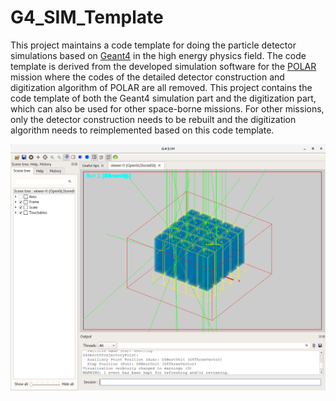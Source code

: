 # G4_SIM_Template

This project maintains a code template for doing the particle detector simulations based on [Geant4](http://geant4.web.cern.ch/) in the high energy physics field. The code template is derived from the developed simulation software for the [POLAR](http://isdc.unige.ch/polar/) mission where the codes of the detailed detector construction and digitization algorithm of POLAR are all removed. This project contains the code template of both the Geant4 simulation part and the digitization part, which can also be used for other space-borne missions. For other missions, only the detector construction needs to be rebuilt and the digitization algorithm needs to reimplemented based on this code template.

![vis](vis.png)

